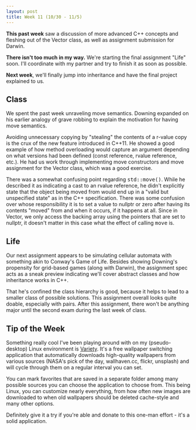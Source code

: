 ```yaml
---
layout: post
title: Week 11 (10/30 - 11/5)
---
```


**This past week** saw a discussion of more advanced C++ concepts and fleshing out of the Vector class, as well as assignment submission for Darwin. 

**There isn't too much in my way.**  We're starting the final assignment "Life" soon. I'll coordinate with my partner and try to finish it as soon as possible.

**Next week**, we'll finally jump into inheritance and have the final project explained to us.

Class
-----
We spent the past week unraveling move semantics. Downing expanded on his earlier analogy of grave robbing to explain the motivation for having move semantics.

Avoiding unnecessary copying by "stealing" the contents of a r-value copy is the crux of the new feature introduced in C++11. He showed a good example of how method overloading would capture an argument depending on what versions had been defined (const reference, rvalue reference, etc.). He had us work through implementing move constructors and move assignment for the Vector class, which was a good exercise.

There was a somewhat confusing point regarding <tt>std::move()</tt>. While he described it as indicating a cast to an rvalue reference, he didn't explicitly state that the object being moved from would end up in a "valid but unspecified state" as in the C++ specification. There was some confusion over whose responsibility it is to set a value to nullptr or zero after having its contents "moved" from and when it occurs, if it happens at all. Since in Vector, we only access the backing array using the pointers that are set to nullptr, it doesn't matter in this case what the effect of calling <tt>move</tt> is.

Life
----
Our next assignment appears to be simulating cellular automata with something akin to Conway's Game of Life. Besides showing Downing's propensity for grid-based games (along with Darwin), the assignment spec acts as a sneak preview indicating we'll cover abstract classes and how inheritance works in C++.

That he's confined the class hierarchy is good, because it helps to lead to a smaller class of possible solutions. This assignment overall looks quite doable, especially with pairs. After this assignment, there won't be anything major until the second exam during the last week of class.

Tip of the Week
---------------
Something really cool I've been playing around with on my (pseudo-desktop) Linux environment is [Variety](http://peterlevi.com/variety/how-to-install/). It's a free wallpaper switching application that automatically downloads high-quality wallpapers from various sources (NASA's pick of the day, wallhaven.cc, flickr, unsplash) and will cycle through them on a regular interval you can set.

You can mark favorites that are saved in a separate folder among many possible sources you can choose the application to choose from. This being Linux, you can customize nearly everything, from how often new images are downloaded to when old wallpapers should be deleted cache-style and many other options.

Definitely give it a try if you're able and donate to this one-man effort - it's a solid application.